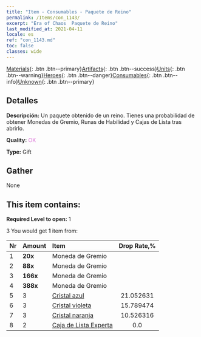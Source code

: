 ```yaml
---
title: "Item - Consumables - Paquete de Reino"
permalink: /Items/con_1143/
excerpt: "Era of Chaos  Paquete de Reino"
last_modified_at: 2021-04-11
locale: es
ref: "con_1143.md"
toc: false
classes: wide
---
```

 [Materials](/es/Items/){: .btn .btn--primary}[Artifacts](/es/Items/Artifacts/){: .btn .btn--success}[Units](/es/Items/Units/){: .btn .btn--warning}[Heroes](/es/Items/Heroes/){: .btn .btn--danger}[Consumables](/es/Items/Consumables/){: .btn .btn--info}[Unknown](/es/Items/Unknown/){: .btn .btn--primary}

## Detalles
 **Descripción:** Un paquete obtenido de un reino. Tienes una probabilidad de obtener Monedas de Gremio, Runas de Habilidad y Cajas de Lista tras abrirlo.

 **Quality:** <span style="color: #DA70D6">OK</span>

 **Type:** Gift

## Gather

  None

## This item contains:

 **Required Level to open:** 1

 3 You would get **1** item  from:

  | Nr | Amount |     Item    | Drop Rate,% |
  |:---|:-------|:------------|:---------:|
  | 1 |  **20x** | Moneda de Gremio |  | 21.052631 | 
  | 2 |  **88x** | Moneda de Gremio |  | 15.789474 | 
  | 3 |  **166x** | Moneda de Gremio |  | 10.526316 | 
  | 4 |  **388x** | Moneda de Gremio |  | 5.263158 | 
  | 5 | 3 | [Cristal azul](/es/Items/con_716/) | 21.052631 | 
  | 6 | 3 | [Cristal violeta](/es/Items/con_720/) | 15.789474 | 
  | 7 | 3 | [Cristal naranja](/es/Items/con_730/) | 10.526316 | 
  | 8 | 2 | [Caja de Lista Experta](/es/Items/con_770/) | 0.0 | 
